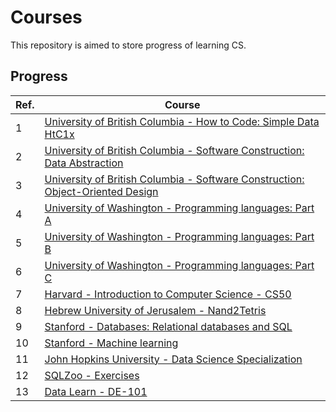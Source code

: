 # Courses
This repository is aimed to store progress of learning CS.

## Progress
| Ref. | Course |
|---|---|
|1| [University of British Columbia - How to Code: Simple Data HtC1x](./002-UBCx-HtC1x)|
|2| [University of British Columbia - Software Construction: Data Abstraction](./004-UBCx-SoftConst1x)|
|3| [University of British Columbia - Software Construction: Object-Oriented Design](./005-UBCx-SoftConst2x)|
|4| [University of Washington - Programming languages: Part A](./006-UniversityOfWashington-Programming-Lang-A)|
|5| [University of Washington - Programming languages: Part B](./007-UniversityOfWashington-Programming-Lang-B)|
|6| [University of Washington - Programming languages: Part C](./008-UniversityOfWashington-Programming-Lang-C)|
|7| [Harvard - Introduction to Computer Science - CS50](./009-HarvardX-CS50)|
|8| [Hebrew University of Jerusalem - Nand2Tetris](./010-Build-a-Modern-Computer)|
|9| [Stanford - Databases: Relational databases and SQL](./017-Databases-Relational-DB-and-SQL)|
|10| [Stanford - Machine learning](./020-Machine-Learning)|
|11| [John Hopkins University - Data Science Specialization](./021-Data-Science)|
|12| [SQLZoo - Exercises](./023-SQLZoo)|
|13| [Data Learn - DE-101](./DE-101)|
